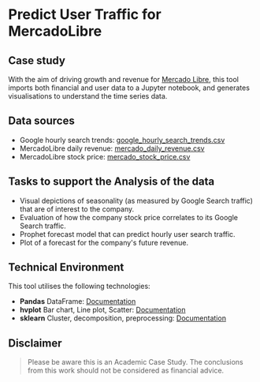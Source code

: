 # Predict User Traffic for MercadoLibre

## Case study
With the aim of driving growth and revenue for [Mercado Libre](http://investor.mercadolibre.com/investor-relations), this 
tool imports both financial and user data to a Jupyter notebook, and generates visualisations to understand the time 
series data.

## Data sources
- Google hourly search trends: [google_hourly_search_trends.csv](Resources/google_hourly_search_trends.csv)
- MercadoLibre daily revenue: [mercado_daily_revenue.csv](Resources/mercado_daily_revenue.csv)
- MercadoLibre stock price: [mercado_stock_price.csv](Resources/mercado_stock_price.csv)

## Tasks to support the Analysis of the data
* Visual depictions of seasonality (as measured by Google Search traffic) that are of interest to the company.
* Evaluation of how the company stock price correlates to its Google Search traffic.
* Prophet forecast model that can predict hourly user search traffic.
* Plot of a forecast for the company's future revenue.

## Technical Environment
This tool utilises the following technologies:
- **Pandas** DataFrame: [Documentation](https://pandas.pydata.org/docs/reference/frame.html)
- **hvplot** Bar chart, Line plot, Scatter:  [Documentation](https://hvplot.holoviz.org/getting_started/hvplot.html)
- **sklearn** Cluster, decomposition, preprocessing:  [Documentation](https://scikit-learn.org/stable/)

## Disclaimer
> Please be aware this is an Academic Case Study. The conclusions from this work should not be considered as financial 
> advice.
